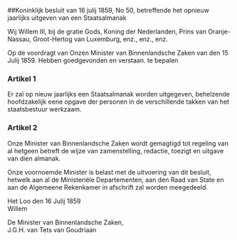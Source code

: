 <meta http-equiv='Content-Type' content='text/html; charset=utf-8' />

##Koninklijk besluit van 16 julij 1859, No 50, betreffende het opnieuw jaarlijks uitgeven van een Staatsalmanak

Wij Willem III, bij de gratie Gods, Koning der Nederlanden, Prins van Oranje-Nassau, Groot-Hertog van Luxemburg, enz., enz., enz.

Op de voordragt van Onzen Minister van Binnenlandsche Zaken van den 15 Julij 1859.
Hebben goedgevonden en verstaan. te bepalen   

### Artikel  1  

Er zal op nieuw jaarlijks een Staatsalmanak worden uitgegeven, behelzende hoofdzakelijk eene opgave der personen in de verschillende takken van het staatsbestuur werkzaam. 

### Artikel  2  

Onze Minister van Binnenlandsche Zaken wordt gemagtigd tot regeling van al hetgeen betreft de wijze van zamenstelling, redactie, toezigt en uitgave van dien almanak. 

Onze voornoemde Minister is belast met de uitvoering van dit besluit, hetwelk aan al de Ministeriële Departementen, aan den Raad van State en aan de Algemeene Rekenkamer in afschrift zal worden meegedeeld. 

Het Loo 
den 16 Julij 1859  
Willem  

De Minister van Binnenlandsche Zaken,  
J.G.H. van Tets van Goudriaan   
